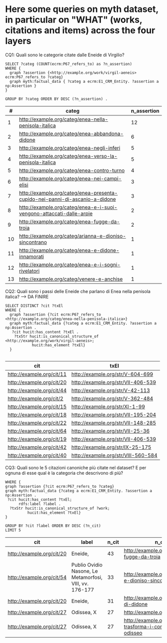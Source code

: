 # Here some queries on myth dataset, in particular on "WHAT" (works, citations and items) across the four layers

CQ1: Quali sono le categorie citate dalle Eneide di Virgilio?

```
SELECT ?categ (COUNT(ecrm:P67_refers_to) as ?n_assertion)
WHERE {
  graph ?assertion {<http://example.org/work/virgil-aeneis> ecrm:P67_refers_to ?categ}  
  graph myth:factual_data { ?categ a ecrm:E1_CRM_Entity. ?assertion a np:Assertion }
}  

GROUP BY ?categ ORDER BY DESC (?n_assertion) . 
```


| # |categ                                                                      |n_assertion|
|---|---------------------------------------------------------------------------|-----------|
|1  |http://example.org/categ/enea-nella-penisola-italica                       |12         |
|2  |http://example.org/categ/enea-abbandona-didone                             |6          |
|3  |http://example.org/categ/enea-negli-inferi                                 |5          |
|4  |http://example.org/categ/enea-verso-la-penisola-italica                    |5          |
|5  |http://example.org/categ/enea-contro-turno                                 |4          |
|6  |http://example.org/categ/enea-nei-campi-elisi                              |3          |
|7  |http://example.org/categ/enea-presenta-cupido-nei-panni-di-ascanio-a-didone|3          |
|8  |http://example.org/categ/enea-e-i-suoi-vengono-attaccati-dalle-arpie       |2          |
|9  |http://example.org/categ/enea-fugge-da-troia                               |2          |
|10 |http://example.org/categ/arianna-e-dioniso-sincontrano                     |1          |
|11 |http://example.org/categ/enea-e-didone-innamorati                          |1          |
|12 |http://example.org/categ/enea-e-i-sogni-rivelatori                         |1          |
|13 |http://example.org/categ/venere-e-anchise                                  |1          |


CQ2: Quali sono i passi delle Eneide che parlano di Enea nella penisola italica?  --> DA FINIRE

```
SELECT DISTINCT ?cit ?txEl  
WHERE {
  graph ?assertion {?cit ecrm:P67_refers_to <http://example.org/categ/enea-nella-penisola-italica>}  
  graph myth:factual_data {?categ a ecrm:E1_CRM_Entity. ?assertion a np:Assertion . 
   ?cit hucit:has_content ?txEl . 
    ?txStr hucit:is_canonical_structure_of <http://example.org/work/virgil-aeneis>; 
  			hucit:has_element ?txEl}
  }
  
  ```
  
  |cit                      |txEl                             |
|-------------------------|-----------------------------------|
|http://example.org/cit/11|http://example.org/str/V-604-699   |
|http://example.org/cit/20|http://example.org/str/VII-406-539 |
|http://example.org/cit/44|http://example.org/str/V-42-113    |
|http://example.org/cit/2 |http://example.org/str/V-362-484   |
|http://example.org/cit/15|http://example.org/str/XI-1-99     |
|http://example.org/cit/18|http://example.org/str/VII-195-204 |
|http://example.org/cit/22|http://example.org/str/VII-148-285 |
|http://example.org/cit/64|http://example.org/str/VII-25-36   |
|http://example.org/cit/19|http://example.org/str/VII-406-539 |
|http://example.org/cit/42|http://example.org/str/IX-25-175   |
|http://example.org/cit/40|http://example.org/str/VIII-560-584|

CQ3: Quali sono le 5 citazioni canoniche più citate nel dataset? E per ognuna di esse qual è la categoria che descrivono di più? 

  ```SELECT DISTINCT ?cit ?label (COUNT(?cit) as ?n_cit) (MAX(?categ) as ?max_n_categ) 
WHERE { 
  graph ?assertion {?cit ecrm:P67_refers_to ?categ}
  graph myth:factual_data {?categ a ecrm:E1_CRM_Entity. ?assertion a np:Assertion . 
   ?cit hucit:has_content ?txEl; 
        rdfs:label ?label . 
    ?txStr hucit:is_canonical_structure_of ?work; 
  			hucit:has_element ?txEl}
  }

GROUP BY ?cit ?label ORDER BY DESC (?n_cit) 
LIMIT 5
 ```

|cit                      |label                              |n_cit|n_categ                                                       |
|-------------------------|-----------------------------------|-----|--------------------------------------------------------------|
|http://example.org/cit/20|Eneide,                            |43   |http://example.org/categ/enea-fugge-da-troia                  |
|http://example.org/cit/54|Publio Ovidio Nasone, Le Metamorfosi, VIII, vv. 176-177|33   |http://example.org/categ/arianna-e-dioniso-sincontrano        |
|http://example.org/cit/20|Eneide,                            |31   |http://example.org/categ/suicidio-di-didone                   |
|http://example.org/cit/27|Odissea, X                         |27   |http://example.org/categ/circe                                |
|http://example.org/cit/27|Odissea, X                         |27   |http://example.org/categ/circe-trasforma-i-compagni-di-odisseo|


